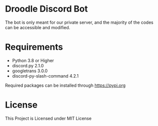 # Droodle Discord Bot
The bot is only meant for our private server, and the majority of the codes can be accessible and modified.

# Requirements
- Python 3.8 or Higher
- discord.py 2.1.0
- googletrans 3.0.0
- discord-py-slash-command 4.2.1

Required packages can be installed through https://pypi.org

# License
This Project is Licensed under MIT License
